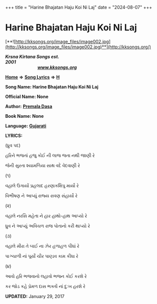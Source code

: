 +++
title = "Harine Bhajatan Haju Koi Ni Laj"
date = "2024-08-07"
+++

# Harine Bhajatan Haju Koi Ni Laj
[**![http://kksongs.org/image_files/image002.jpg](http://kksongs.org/image_files/image002.jpg)**](http://kksongs.org/)

**_Krsna Kirtana Songs est. 2001_**                                                                                                                                                 **_www.kksongs.org_**

[**Home**](http://kksongs.org/) **⇒** [**Song Lyrics**](http://kksongs.org/lyrics.html) **⇒** [**H**](http://kksongs.org/songs/song_h.html)

**Song Name: Harine Bhajatan Haju Koi Ni Laj**

**Official Name: None**

**Author:** [**Premala Dasa**](http://kksongs.org/authors/list/premala.html)

**Book Name: None**

**Language:** [**Gujarati**](http://kksongs.org/language/list/gujarati.html)

**LYRICS:**

(ધ્રુવ પદ)

હરિને ભજતાં હજુ કોઈ ની લાજ જતા નથી જાણી રે

જેની સુરતા શ્યામળિયા સાથ વદે વેદવાણી રે

(૧)

વહાલે ઉગાયોં પ્રહલાદ હરણાકશિપુ માર્યો રે

વિભીષણ ને આપ્યું રાજ્ય રાવણ સંહાર્યો રે

(૨)

વહાલે નરસિ મહેતા ને હાર હાથો-હાથ આપ્યો રે

ધ્રુવ ને આપ્યું અવિચળ રાજ પોતાનો કરી થાપ્યો રે

(૩)

વહાલે મીરા તે બાઈ ના ઝેર હળાહળ પીધાં રે

પાઞ્ચાળી નાં પૂર્યોં ચીર પાણ્ડવ કામ કીધા રે

(૪)

આવો હરિ ભજવાનો લહાવો ભજન કોઈ કરશે રે

કર જોડ કહે પ્રેમળ દાસ ભક્તોં નાં દુઃખ હરશે રે

**UPDATED:** January 29, 2017